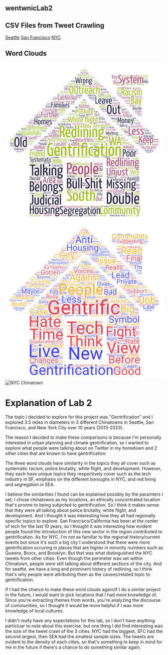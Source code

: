 ## wentwnicLab2

## CSV Files from Tweet Crawling
[Seattle](/Assets/twsearch-result-1.csv)
[San Francisco](/assets/twsearch-result-2.csv) 
[NYC](/Assets/twsearch-result-3.csv)
## Word Clouds
![Seattle Chinatown](/Img/SEA-Chinatown.png)
![San Francisco Chinatown](/Img/SF-Chinatown.png)
![NYC Chinatown](NYC-Chinatown.png)  

# Explanation of Lab 2
The topic I decided to explore for this project was "Gentrification" and I explored 3.5 miles in diameters in 3 different Chinatowns in Seattle, San Francisco, and New York City over 10 years (2013-2023). 

The reason I decided to make these comparisons is because I'm personally interested in urban planning and climate gentrification, so I wanted to explore what people were talking about on Twitter in my hometown and 2 other cities that are known to have gentrification. 

The three word clouds have similarity in the topics they all cover such as systematic racism, police brutality, white flight, and development. However, they each have unique topics they respectively cover such as the tech industry in SF, emphasis on the different boroughs in NYC, and red lining and segregation in SEA. 

I believe the similarities I found can be explained possibly by the paramters I set; I chose chinatowns as my locations, an ethically concentrated location that's pronne to being subjrcted to gentrification. So I think it makes sense that they were all talking about police brutality, white flight, and development. And I thought it was interesting how they all had regionally specific topics to explore. San Francisco/California has been at the center of tech for the last 10 years, so I thought it was interesting how evident people found the introduction of this new sector in the region contributed to gentrification. As for NYC, I'm not as familiar to the regional history/current events but since it's such a big city I understood that there were more gentrification occuring in places that are higher in minority numbers such as Queens, Bronx, and Brooklyn. But that was what distinguished the NYC tweets from other cities. Even though the perimeter was set within Chinatown, people were still talking about different sections of the city. And for seattle, we have a long and prominent history of redlining, so I think that's why people were attributing them as the causes/related topic to gentrification. 

If I had the chance to make these word clouds again/if I do a similar project in the future, I would want to pick locations that I had more knowledge of. Since you're extracting themes from words, you're analyzing the discourse of communities, so I thought it would be more helpful if I was more knowledge of local cultures. 

I didn't really have any expectations for this lab, so I don't have anything particluar to note about this exercise, but one thing I did find interesting was the size of the tweet crawl of the 3 cities. NYC had the biggest, SFC had the second largest, then SEA had the smallest sample sizes.
The tweets are evident to the density of each cities, so that's something to keep in mind for me in the future if there's a chance to do something similar again. 
